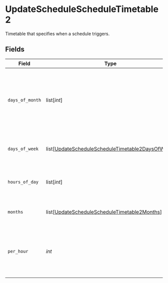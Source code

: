 # UpdateScheduleScheduleTimetable2

Timetable that specifies when a schedule triggers.


## Fields

| Field                                                                                                                     | Type                                                                                                                      | Required                                                                                                                  | Description                                                                                                               |
| ------------------------------------------------------------------------------------------------------------------------- | ------------------------------------------------------------------------------------------------------------------------- | ------------------------------------------------------------------------------------------------------------------------- | ------------------------------------------------------------------------------------------------------------------------- |
| `days_of_month`                                                                                                           | list[*int*]                                                                                                               | :heavy_check_mark:                                                                                                        | Days in a month in which the schedule triggers. This is mutually exclusive with days in a week.                           |
| `days_of_week`                                                                                                            | list[[UpdateScheduleScheduleTimetable2DaysOfWeek](../../models/operations/updateschedulescheduletimetable2daysofweek.md)] | :heavy_minus_sign:                                                                                                        | Days in a week in which the schedule triggers.                                                                            |
| `hours_of_day`                                                                                                            | list[*int*]                                                                                                               | :heavy_check_mark:                                                                                                        | Hours in a day in which the schedule triggers.                                                                            |
| `months`                                                                                                                  | list[[UpdateScheduleScheduleTimetable2Months](../../models/operations/updateschedulescheduletimetable2months.md)]         | :heavy_minus_sign:                                                                                                        | Months in which the schedule triggers.                                                                                    |
| `per_hour`                                                                                                                | *int*                                                                                                                     | :heavy_check_mark:                                                                                                        | Number of times a schedule triggers per hour, value must be between 1 and 60                                              |